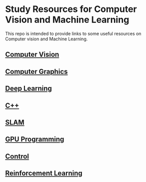 # Study Resources for Computer Vision and Machine Learning

This repo is intended to provide links to some useful resources on Computer vision and Machine Learning.

## [Computer Vision](CV.md)

## [Computer Graphics](CG.md)

## [Deep Learning](DL.md)

## [C++](CPP.md)

## [SLAM](SLAM.md)

## [GPU Programming](GPU.md)

## [Control](Control.md)

## [Reinforcement Learning](RL.md)

